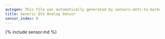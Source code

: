```yaml
---
autogen: This file was automatically generated by sensors-defs-to-markdown.py
title: Generic EV3 Analog Sensor
sensor_index: 0
---
```


{% include sensor.md %}
